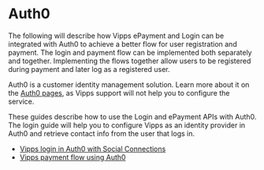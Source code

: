 <!-- START_METADATA
---
title: Vipps in Auth0
sidebar_label: Auth0
sidebar_position: 190
pagination_next: null
pagination_prev: null
---
END_METADATA -->

# Auth0

The following will describe how Vipps ePayment and Login can be integrated with Auth0 to achieve a better flow for user registration and payment. The login and payment flow can be implemented both separately and together. Implementing the flows together allow users to be registered during payment and later log as a registered user.

Auth0 is a customer identity management solution. Learn more about it on the [Auth0 pages](https://auth0.com/docs/get-started/auth0-overview), as Vipps support will not help you to configure the service.

These guides describe how to use the Login and ePayment APIs with Auth0. The login guide will help you to configure Vipps as an identity provider in Auth0 and retrieve contact info from the user that logs in. 

- [Vipps login in Auth0 with Social Connections](SocialConnectionLogin.md)
- [Vipps payment flow using Auth0](PaymentFlowAuth0.md)
